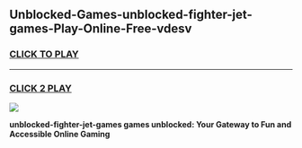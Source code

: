 
## Unblocked-Games-unblocked-fighter-jet-games-Play-Online-Free-vdesv
<h3>
<a href="https://premium76.site?title=unblocked-fighter-jet-games&ref=26A">CLICK TO PLAY</a></h3>
<hr>

<h3>
<a href="https://premium76.site?title=unblocked-fighter-jet-games&ref=26A">CLICK 2 PLAY</a>
  
</h3>

<a href="https://premium76.site?title=unblocked-fighter-jet-games&ref=26A"><img src="https://clearcache.store/games.png"></a>


**unblocked-fighter-jet-games games unblocked: Your Gateway to Fun and Accessible Online Gaming**
